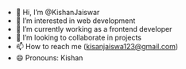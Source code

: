 - 👋 Hi, I’m @KishanJaiswar
- 👀 I’m interested in web development
- 🌱 I’m currently working as a frontend developer
- 💞️ I’m looking to collaborate in projects
- 📫 How to reach me (kisanjaiswa123@gmail.com)
- 😄 Pronouns: Kishan

<!---
KishanJaiswar/KishanJaiswar is a ✨ special ✨ repository because its `README.md` (this file) appears on your GitHub profile.
You can click the Preview link to take a look at your changes.
--->
